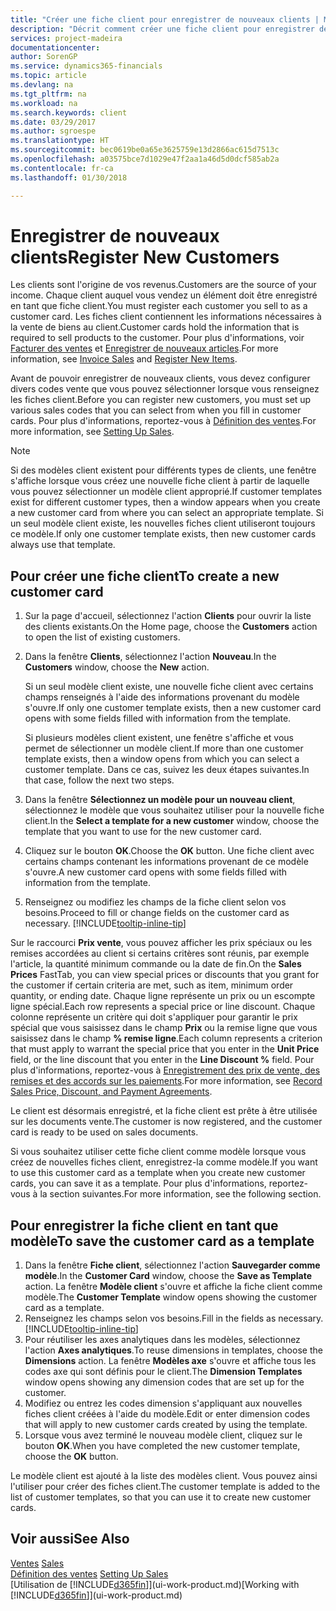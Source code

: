 ```yaml
---
title: "Créer une fiche client pour enregistrer de nouveaux clients | Microsoft Docs"
description: "Décrit comment créer une fiche client pour enregistrer des informations sur chaque nouveau client ou client auquel vous vendez."
services: project-madeira
documentationcenter: 
author: SorenGP
ms.service: dynamics365-financials
ms.topic: article
ms.devlang: na
ms.tgt_pltfrm: na
ms.workload: na
ms.search.keywords: client
ms.date: 03/29/2017
ms.author: sgroespe
ms.translationtype: HT
ms.sourcegitcommit: bec0619be0a65e3625759e13d2866ac615d7513c
ms.openlocfilehash: a03575bce7d1029e47f2aa1a46d5d0dcf585ab2a
ms.contentlocale: fr-ca
ms.lasthandoff: 01/30/2018

---
```

# <a name="register-new-customers"></a><span data-ttu-id="9b792-103">Enregistrer de nouveaux clients</span><span class="sxs-lookup"><span data-stu-id="9b792-103">Register New Customers</span></span>
<span data-ttu-id="9b792-104">Les clients sont l'origine de vos revenus.</span><span class="sxs-lookup"><span data-stu-id="9b792-104">Customers are the source of your income.</span></span> <span data-ttu-id="9b792-105">Chaque client auquel vous vendez un élément doit être enregistré en tant que fiche client.</span><span class="sxs-lookup"><span data-stu-id="9b792-105">You must register each customer you sell to as a customer card.</span></span> <span data-ttu-id="9b792-106">Les fiches client contiennent les informations nécessaires à la vente de biens au client.</span><span class="sxs-lookup"><span data-stu-id="9b792-106">Customer cards hold the information that is required to sell products to the customer.</span></span> <span data-ttu-id="9b792-107">Pour plus d'informations, voir [Facturer des ventes](sales-how-invoice-sales.md) et [Enregistrer de nouveaux articles](inventory-how-register-new-items.md).</span><span class="sxs-lookup"><span data-stu-id="9b792-107">For more information, see [Invoice Sales](sales-how-invoice-sales.md) and [Register New Items](inventory-how-register-new-items.md).</span></span>  

<span data-ttu-id="9b792-108">Avant de pouvoir enregistrer de nouveaux clients, vous devez configurer divers codes vente que vous pouvez sélectionner lorsque vous renseignez les fiches client.</span><span class="sxs-lookup"><span data-stu-id="9b792-108">Before you can register new customers, you must set up various sales codes that you can select from when you fill in customer cards.</span></span> <span data-ttu-id="9b792-109">Pour plus d'informations, reportez-vous à [Définition des ventes](sales-setup-sales.md).</span><span class="sxs-lookup"><span data-stu-id="9b792-109">For more information, see [Setting Up Sales](sales-setup-sales.md).</span></span>

> [!NOTE]  
>   <span data-ttu-id="9b792-110">Si des modèles client existent pour différents types de clients, une fenêtre s'affiche lorsque vous créez une nouvelle fiche client à partir de laquelle vous pouvez sélectionner un modèle client approprié.</span><span class="sxs-lookup"><span data-stu-id="9b792-110">If customer templates exist for different customer types, then a window appears when you create a new customer card from where you can select an appropriate template.</span></span> <span data-ttu-id="9b792-111">Si un seul modèle client existe, les nouvelles fiches client utiliseront toujours ce modèle.</span><span class="sxs-lookup"><span data-stu-id="9b792-111">If only one customer template exists, then new customer cards always use that template.</span></span>

## <a name="to-create-a-new-customer-card"></a><span data-ttu-id="9b792-112">Pour créer une fiche client</span><span class="sxs-lookup"><span data-stu-id="9b792-112">To create a new customer card</span></span>
1. <span data-ttu-id="9b792-113">Sur la page d'accueil, sélectionnez l'action **Clients** pour ouvrir la liste des clients existants.</span><span class="sxs-lookup"><span data-stu-id="9b792-113">On the Home page, choose the **Customers** action to open the list of existing customers.</span></span>  
2. <span data-ttu-id="9b792-114">Dans la fenêtre **Clients**, sélectionnez l'action **Nouveau**.</span><span class="sxs-lookup"><span data-stu-id="9b792-114">In the **Customers** window, choose the **New** action.</span></span>

    <span data-ttu-id="9b792-115">Si un seul modèle client existe, une nouvelle fiche client avec certains champs renseignés à l'aide des informations provenant du modèle s'ouvre.</span><span class="sxs-lookup"><span data-stu-id="9b792-115">If only one customer template exists, then a new customer card opens with some fields filled with information from the template.</span></span>

    <span data-ttu-id="9b792-116">Si plusieurs modèles client existent, une fenêtre s'affiche et vous permet de sélectionner un modèle client.</span><span class="sxs-lookup"><span data-stu-id="9b792-116">If more than one customer template exists, then a window opens from which you can select a customer template.</span></span> <span data-ttu-id="9b792-117">Dans ce cas, suivez les deux étapes suivantes.</span><span class="sxs-lookup"><span data-stu-id="9b792-117">In that case, follow the next two steps.</span></span>
3. <span data-ttu-id="9b792-118">Dans la fenêtre **Sélectionnez un modèle pour un nouveau client**, sélectionnez le modèle que vous souhaitez utiliser pour la nouvelle fiche client.</span><span class="sxs-lookup"><span data-stu-id="9b792-118">In the **Select a template for a new customer** window, choose the template that you want to use for the new customer card.</span></span>
4. <span data-ttu-id="9b792-119">Cliquez sur le bouton **OK**.</span><span class="sxs-lookup"><span data-stu-id="9b792-119">Choose the **OK** button.</span></span> <span data-ttu-id="9b792-120">Une fiche client avec certains champs contenant les informations provenant de ce modèle s'ouvre.</span><span class="sxs-lookup"><span data-stu-id="9b792-120">A new customer card opens with some fields filled with information from the template.</span></span>  
5. <span data-ttu-id="9b792-121">Renseignez ou modifiez les champs de la fiche client selon vos besoins.</span><span class="sxs-lookup"><span data-stu-id="9b792-121">Proceed to fill or change fields on the customer card as necessary.</span></span> [!INCLUDE[tooltip-inline-tip](includes/tooltip-inline-tip_md.md)]

<span data-ttu-id="9b792-122">Sur le raccourci **Prix vente**, vous pouvez afficher les prix spéciaux ou les remises accordées au client si certains critères sont réunis, par exemple l'article, la quantité minimum commande ou la date de fin.</span><span class="sxs-lookup"><span data-stu-id="9b792-122">On the **Sales Prices** FastTab, you can view special prices or discounts that you grant for the customer if certain criteria are met, such as item, minimum order quantity, or ending date.</span></span> <span data-ttu-id="9b792-123">Chaque ligne représente un prix ou un escompte ligne spécial.</span><span class="sxs-lookup"><span data-stu-id="9b792-123">Each row represents a special price or line discount.</span></span> <span data-ttu-id="9b792-124">Chaque colonne représente un critère qui doit s'appliquer pour garantir le prix spécial que vous saisissez dans le champ **Prix** ou la remise ligne que vous saisissez dans le champ **% remise ligne**.</span><span class="sxs-lookup"><span data-stu-id="9b792-124">Each column represents a criterion that must apply to warrant the special price that you enter in the **Unit Price** field, or the line discount that you enter in the **Line Discount %** field.</span></span> <span data-ttu-id="9b792-125">Pour plus d'informations, reportez-vous à [Enregistrement des prix de vente, des remises et des accords sur les paiements](sales-how-record-sales-price-discount-payment-agreements.md).</span><span class="sxs-lookup"><span data-stu-id="9b792-125">For more information, see [Record Sales Price, Discount, and Payment Agreements](sales-how-record-sales-price-discount-payment-agreements.md).</span></span>

<span data-ttu-id="9b792-126">Le client est désormais enregistré, et la fiche client est prête à être utilisée sur les documents vente.</span><span class="sxs-lookup"><span data-stu-id="9b792-126">The customer is now registered, and the customer card is ready to be used on sales documents.</span></span>

<span data-ttu-id="9b792-127">Si vous souhaitez utiliser cette fiche client comme modèle lorsque vous créez de nouvelles fiches client, enregistrez-la comme modèle.</span><span class="sxs-lookup"><span data-stu-id="9b792-127">If you want to use this customer card as a template when you create new customer cards, you can save it as a template.</span></span> <span data-ttu-id="9b792-128">Pour plus d'informations, reportez-vous à la section suivantes.</span><span class="sxs-lookup"><span data-stu-id="9b792-128">For more information, see the following section.</span></span>

## <a name="to-save-the-customer-card-as-a-template"></a><span data-ttu-id="9b792-129">Pour enregistrer la fiche client en tant que modèle</span><span class="sxs-lookup"><span data-stu-id="9b792-129">To save the customer card as a template</span></span>
1. <span data-ttu-id="9b792-130">Dans la fenêtre **Fiche client**, sélectionnez l'action **Sauvegarder comme modèle**.</span><span class="sxs-lookup"><span data-stu-id="9b792-130">In the **Customer Card** window, choose the **Save as Template** action.</span></span> <span data-ttu-id="9b792-131">La fenêtre **Modèle client** s'ouvre et affiche la fiche client comme modèle.</span><span class="sxs-lookup"><span data-stu-id="9b792-131">The **Customer Template** window opens showing the customer card as a template.</span></span>
2. <span data-ttu-id="9b792-132">Renseignez les champs selon vos besoins.</span><span class="sxs-lookup"><span data-stu-id="9b792-132">Fill in the fields as necessary.</span></span> [!INCLUDE[tooltip-inline-tip](includes/tooltip-inline-tip_md.md)]
3. <span data-ttu-id="9b792-133">Pour réutiliser les axes analytiques dans les modèles, sélectionnez l'action **Axes analytiques**.</span><span class="sxs-lookup"><span data-stu-id="9b792-133">To reuse dimensions in templates, choose the **Dimensions** action.</span></span> <span data-ttu-id="9b792-134">La fenêtre **Modèles axe** s'ouvre et affiche tous les codes axe qui sont définis pour le client.</span><span class="sxs-lookup"><span data-stu-id="9b792-134">The **Dimension Templates** window opens showing any dimension codes that are set up for the customer.</span></span>
4. <span data-ttu-id="9b792-135">Modifiez ou entrez les codes dimension s'appliquant aux nouvelles fiches client créées à l'aide du modèle.</span><span class="sxs-lookup"><span data-stu-id="9b792-135">Edit or enter dimension codes that will apply to new customer cards created by using the template.</span></span>  
5. <span data-ttu-id="9b792-136">Lorsque vous avez terminé le nouveau modèle client, cliquez sur le bouton **OK**.</span><span class="sxs-lookup"><span data-stu-id="9b792-136">When you have completed the new customer template, choose the **OK** button.</span></span>

<span data-ttu-id="9b792-137">Le modèle client est ajouté à la liste des modèles client. Vous pouvez ainsi l'utiliser pour créer des fiches client.</span><span class="sxs-lookup"><span data-stu-id="9b792-137">The customer template is added to the list of customer templates, so that you can use it to create new customer cards.</span></span>

## <a name="see-also"></a><span data-ttu-id="9b792-138">Voir aussi</span><span class="sxs-lookup"><span data-stu-id="9b792-138">See Also</span></span>
<span data-ttu-id="9b792-139">[Ventes](sales-manage-sales.md)  </span><span class="sxs-lookup"><span data-stu-id="9b792-139">[Sales](sales-manage-sales.md)  </span></span>  
<span data-ttu-id="9b792-140">[Définition des ventes](sales-setup-sales.md)  </span><span class="sxs-lookup"><span data-stu-id="9b792-140">[Setting Up Sales](sales-setup-sales.md)  </span></span>  
<span data-ttu-id="9b792-141">[Utilisation de [!INCLUDE[d365fin](includes/d365fin_md.md)]](ui-work-product.md)</span><span class="sxs-lookup"><span data-stu-id="9b792-141">[Working with [!INCLUDE[d365fin](includes/d365fin_md.md)]](ui-work-product.md)</span></span>

